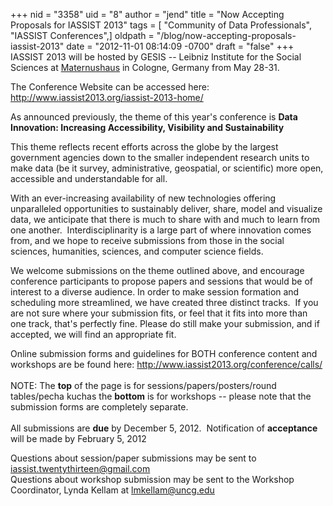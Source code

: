 +++
nid = "3358"
uid = "8"
author = "jend"
title = "Now Accepting Proposals for IASSIST 2013"
tags = [ "Community of Data Professionals", "IASSIST Conferences",]
oldpath = "/blog/now-accepting-proposals-iassist-2013"
date = "2012-11-01 08:14:09 -0700"
draft = "false"
+++
IASSIST 2013 will be hosted by GESIS -- Leibniz Institute for the Social
Sciences at
[Maternushaus](http://www.maternushaus.de/ "Opens external link in new window")
in Cologne, Germany from May 28-31.

The Conference Website can be accessed here:
<http://www.iassist2013.org/iassist-2013-home/>

As announced previously, the theme of this year's conference is **Data
Innovation: Increasing Accessibility, Visibility and Sustainability**

This theme reflects recent efforts across the globe by the largest
government agencies down to the smaller independent research units to
make data (be it survey, administrative, geospatial, or scientific) more
open, accessible and understandable for all.

With an ever-increasing availability of new technologies offering
unparalleled opportunities to sustainably deliver, share, model and
visualize data, we anticipate that there is much to share with and much
to learn from one another.  Interdisciplinarity is a large part of where
innovation comes from, and we hope to receive submissions from those in
the social sciences, humanities, sciences, and computer science fields.

We welcome submissions on the theme outlined above, and encourage
conference participants to propose papers and sessions that would be of
interest to a diverse audience. In order to make session formation and
scheduling more streamlined, we have created three distinct tracks.  If
you are not sure where your submission fits, or feel that it fits into
more than one track, that's perfectly fine. Please do still make your
submission, and if accepted, we will find an appropriate fit.

Online submission forms and guidelines for BOTH conference content and
workshops are be found here:
<http://www.iassist2013.org/conference/calls/>\
\
NOTE: The **top** of the page is for sessions/papers/posters/round
tables/pecha kuchas the **bottom** is for workshops -- please note that
the submission forms are completely separate.\
\
All submissions are **due** by December 5, 2012.  Notification of
**acceptance** will be made by February 5, 2012

Questions about session/paper submissions may be sent to
[iassist.twentythirteen\@gmail.com](mailto:iassisttwentythirteen@gmail.com)\
Questions about workshop submission may be sent to the Workshop
Coordinator, Lynda Kellam at <lmkellam@uncg.edu>
